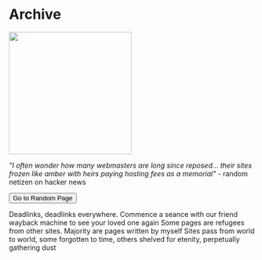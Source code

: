 # Archive

<img src=".pix/lib.avif" style="width: 250px; height: auto;">

_"I often wonder how many webmasters are long since reposed&hellip; their sites frozen like amber with heirs paying hosting fees as a memorial"_ - random netizen on hacker news

<script src="r.js" defer></script>
<button onclick="goToRandomPage()">Go to Random Page</button>

Deadlinks, deadlinks everywhere. Commence a seance with our friend wayback machine to see your loved one again
Some pages are refugees from other sites. Majority are pages written by myself
Sites pass from world to world, some forgotten to time, others shelved for etenity, perpetually gathering dust
